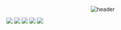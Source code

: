 <div align="center">
  
![header](https://capsule-render.vercel.app/api?type=Waving&color=000000&height=150&section=header&text=Seojunhyung&fontColor=ffffff&fontSize=70&animation=fadeIn&fontAlignY=55)
</div>


<img src="https://img.shields.io/badge/JAVA-007396?style=for-the-badge&logo=java&logoColor=white"> <img src="https://img.shields.io/badge/HTML5-E34F26?style=for-the-badge&logo=MySQL&logoColor=white"> <img src="https://img.shields.io/badge/Oracle-F80000?style=for-the-badge&logo=Oracle&logoColor=white"> <img src="https://img.shields.io/badge/Eclipse-2C2255?style=for-the-badge&logo=Eclipse%20IDE&logoColor=white"> <img src="https://img.shields.io/badge/github-181717?style=for-the-badge&logo=github&logoColor=white">

